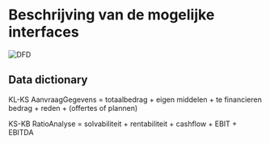 # Beschrijving van de mogelijke interfaces

<img src="./assets/DFD.png" alt="DFD"> </div>

## Data dictionary
KL-KS AanvraagGegevens = totaalbedrag + eigen middelen + te financieren bedrag + reden + (offertes of plannen)

KS-KB RatioAnalyse = solvabiliteit + rentabiliteit + cashflow + EBIT + EBITDA